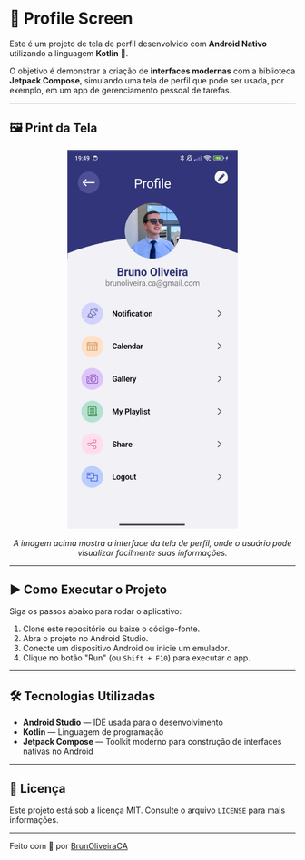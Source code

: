# 📱 Profile Screen

Este é um projeto de tela de perfil desenvolvido com **Android Nativo** utilizando a linguagem **Kotlin** 🙂.

O objetivo é demonstrar a criação de **interfaces modernas** com a biblioteca **Jetpack Compose**, simulando uma tela de perfil que pode ser usada, por exemplo, em um app de gerenciamento pessoal de tarefas.

---

## 🖼️ Print da Tela

<div align="center">
  <img src="./AppProfileScreen.jpg" alt="Tela de Perfil" width="300px">
</div>

<p align="center">
  <i>A imagem acima mostra a interface da tela de perfil, onde o usuário pode visualizar facilmente suas informações.</i>
</p>

---

## ▶️ Como Executar o Projeto

Siga os passos abaixo para rodar o aplicativo:

1. Clone este repositório ou baixe o código-fonte.
2. Abra o projeto no Android Studio.
3. Conecte um dispositivo Android ou inicie um emulador.
4. Clique no botão "Run" (ou `Shift + F10`) para executar o app.

---

## 🛠️ Tecnologias Utilizadas

- **Android Studio** — IDE usada para o desenvolvimento
- **Kotlin** — Linguagem de programação
- **Jetpack Compose** — Toolkit moderno para construção de interfaces nativas no Android

---

## 📄 Licença

Este projeto está sob a licença MIT. Consulte o arquivo `LICENSE` para mais informações.

---

Feito com 💙 por [BrunOliveiraCA](https://github.com/BrunOliveiraCA)
